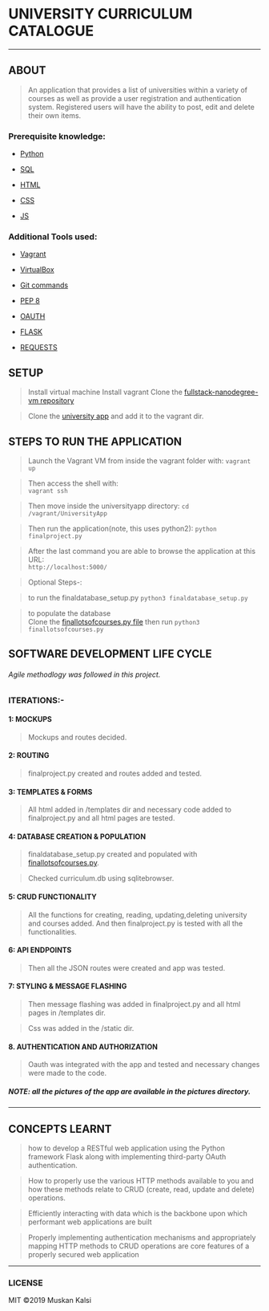 # UNIVERSITY CURRICULUM CATALOGUE
----
## ABOUT
> An application that provides a list of universities within a variety of courses as well as provide a user registration and authentication system. Registered users will have the ability to post, edit and delete their own items.

### Prerequisite knowledge:

  * [Python](https://www.python.org/)

  * [SQL](https://www.postgresql.org/)
  
  * [HTML](https://www.w3schools.com/html/)

  * [CSS](https://www.w3schools.com/css/)
   
  * [JS](https://www.w3schools.com/js/)
  
### Additional Tools used:

  * [Vagrant](https://www.vagrantup.com/)

  * [VirtualBox](https://www.virtualbox.org/)

  * [Git commands](https://in.udacity.com/course/how-to-use-git-and-github--ud775-india)

  * [PEP 8](https://www.python.org/dev/peps/pep-0008/)

  * [OAUTH](https://console.developers.google.com/apis)
  
  * [FLASK](http://flask.pocoo.org/)

  * [REQUESTS](http://docs.python-requests.org/en/master/)

## SETUP
> Install virtual machine
> Install vagrant
> Clone the [fullstack-nanodegree-vm repository](https://github.com/udacity/fullstack-nanodegree-vm)

> Clone the [university app](https://github.com/muskan09/UniversityApp) and add it to the vagrant dir.

## STEPS TO RUN THE APPLICATION
> Launch the Vagrant VM from inside the vagrant folder with: 
`vagrant up`

> Then access the shell with:       
`vagrant ssh`

> Then move inside the universityapp directory:
`cd /vagrant/UniversityApp`

> Then run the application(note, this uses python2):
`python finalproject.py`

> After the last command you are able to browse the application at this URL:        
`http://localhost:5000/`

> Optional Steps-:
    
> to run the finaldatabase_setup.py
`python3 finaldatabase_setup.py`

> to populate the database  
Clone the [finallotsofcourses.py file](https://github.com/muskan09/LotsOfCourses)
then run 
`python3 finallotsofcourses.py`

## SOFTWARE DEVELOPMENT LIFE CYCLE
###### Agile methodlogy was followed in this project.
### ITERATIONS:-
#### 1: MOCKUPS
> Mockups and routes decided.

#### 2: ROUTING
> finalproject.py created and routes added and tested.

#### 3: TEMPLATES & FORMS
> All html added in /templates dir and necessary code added to finalproject.py and all html pages are tested.

#### 4: DATABASE CREATION & POPULATION
> finaldatabase_setup.py created and populated with [finallotsofcourses.py](https://github.com/muskan09/LotsOfCourses).
 
> Checked curriculum.db using sqlitebrowser.

#### 5: CRUD FUNCTIONALITY
> All the functions for creating, reading, updating,deleting university and courses added. And then finalproject.py is tested with all the functionalities.

####  6: API ENDPOINTS
> Then all the JSON routes were created and app was tested.

#### 7: STYLING & MESSAGE FLASHING
> Then message flashing was added in finalproject.py and all html pages in /templates dir.

> Css was added in the /static dir.


#### 8. AUTHENTICATION AND AUTHORIZATION
> Oauth was integrated with the app and tested and necessary changes were made to the code.

##### NOTE: all the pictures of the app are available in the pictures directory.

----
## CONCEPTS LEARNT

> how to develop a RESTful web application using the Python framework Flask along with implementing third-party OAuth authentication. 

> How to properly use the various HTTP methods available to you and how these methods relate to CRUD (create, read, update and delete) operations.

> Efficiently interacting with data which is the backbone upon which performant web applications are built

> Properly implementing authentication mechanisms and appropriately mapping HTTP methods to CRUD operations are core features of a properly secured web application

----
### LICENSE
 MIT ©2019 Muskan Kalsi
